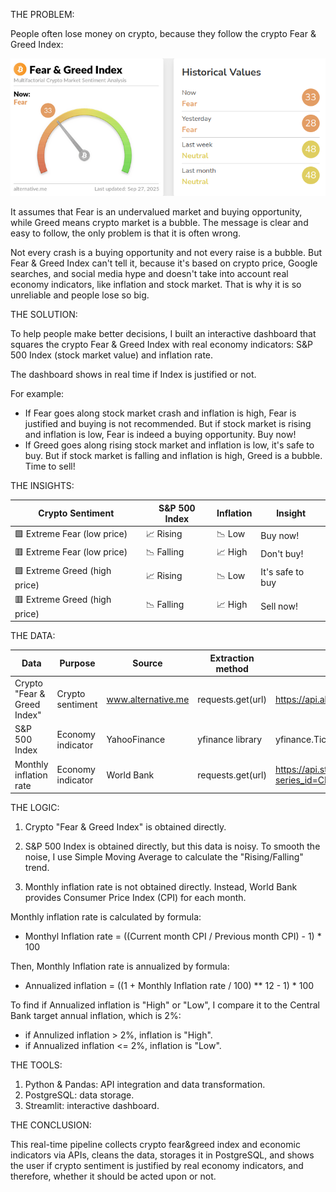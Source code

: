 THE PROBLEM:

People often lose money on crypto, because they follow the crypto Fear & Greed Index:

![Crypto Fear & Greed Index](images/dashboard.png)


It assumes that Fear is an undervalued market and buying opportunity, while Greed means crypto market is a bubble. The message is clear and easy to follow, the only problem is that it is often wrong.

Not every crash is a buying opportunity and not every raise is a bubble. But Fear & Greed Index can't tell it, because it's based on crypto price, Google searches, and social media hype and doesn't take into account real economy indicators, like inflation and stock market. That is why it is so unreliable and people lose so big.


THE SOLUTION:

To help people make better decisions, I built an interactive dashboard that squares the crypto Fear & Greed Index with real economy indicators: S&P 500 Index (stock market value) and inflation rate.

The dashboard shows in real time if Index is justified or not.

For example:

- If Fear goes along stock market crash and inflation is high, Fear is justified and buying is not recommended. But if stock market is rising and inflation is low, Fear is indeed a buying opportunity. Buy now!
- If Greed goes along rising stock market and inflation is low, it's safe to buy. But if stock market is falling and inflation is high, Greed is a bubble. Time to sell!

THE INSIGHTS:

|         Crypto Sentiment      | S&P 500 Index  | Inflation |     Insight      |
|-------------------------------|----------------|-----------|------------------|
| 🟩 Extreme Fear  (low price)  | 📈  Rising    | 📉  Low   | Buy now!         |
| 🟥 Extreme Fear  (low price)  | 📉  Falling   | 📈  High  | Don't buy!       |
| 🟩 Extreme Greed (high price) | 📈  Rising    | 📉  Low   | It's safe to buy |
| 🟥 Extreme Greed (high price) | 📉  Falling   | 📈  High  | Sell now!        |


THE DATA:

|         Data                  |       Purpose       |      Source        |     Extraction method                     | URL / code
|-------------------------------|---------------------|--------------------|-------------------------------------------|------|
| Crypto "Fear & Greed Index"   | Crypto sentiment    | www.alternative.me | requests.get(url)                         | https://api.alternative.me/fng/
| S&P 500 Index                 | Economy indicator   | YahooFinance       | yfinance library  | yfinance.Ticker("^GSPC")|
| Monthly inflation rate        | Economy indicator   | World Bank         | requests.get(url)                         | https://api.stlouisfed.org/fred/series/observations?series_id=CPIAUCSL&api_key={}&file_type=json |


THE LOGIC:
1) Crypto "Fear & Greed Index" is obtained directly.
   
2) S&P 500 Index is obtained directly, but this data is noisy. To smooth the noise, I use Simple Moving Average to calculate the "Rising/Falling" trend.
   
3) Monthly inflation rate is not obtained directly. Instead, World Bank provides Consumer Price Index (CPI) for each month.

Monthly inflation rate is calculated by formula:
- Monthyl Inflation rate = ((Current month CPI / Previous month CPI) - 1) * 100

Then, Monthly Inflation rate is annualized by formula:
- Annualized inflation = ((1 + Monthly Inflation rate / 100) ** 12 - 1) * 100

To find if Annualized inflation is "High" or "Low", I compare it to the Central Bank target annual inflation, which is 2%:
- if Annulized inflation > 2%, inflation is "High".
- if Annualized inflation <= 2%, inflation is "Low".


THE TOOLS:
1) Python & Pandas: API integration and data transformation.
2) PostgreSQL: data storage.
3) Streamlit: interactive dashboard.


THE CONCLUSION:

This real-time pipeline collects crypto fear&greed index and economic indicators via APIs, cleans the data, storages it in PostgreSQL, and shows the user if crypto sentiment is justified by real economy indicators, and therefore, whether it should be acted upon or not.
